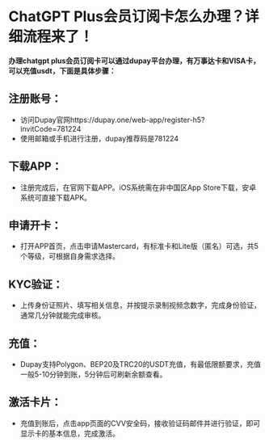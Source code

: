# ChatGPT Plus会员订阅卡怎么办理？详细流程来了！

**办理chatgpt plus会员订阅卡可以通过dupay平台办理，有万事达卡和VISA卡，可以充值usdt，下面是具体步骤：**

## 注册账号：
- 访问Dupay官网https://dupay.one/web-app/register-h5?invitCode=781224
- 使用邮箱或手机进行注册，dupay推荐码是781224

## 下载APP：
- 注册完成后，在官网下载APP。iOS系统需在非中国区App Store下载，安卓系统可直接下载APK。

## 申请开卡：
- 打开APP首页，点击申请Mastercard，有标准卡和Lite版（匿名）可选，共5个等级，可根据自身需求选择。

## KYC验证：
- 上传身份证照片、填写相关信息，并按提示录制视频念数字，完成身份验证，通常几分钟就能完成审核。

## 充值：
- Dupay支持Polygon、BEP20及TRC20的USDT充值，有最低限额要求，充值一般5-10分钟到账，5分钟后可刷新余额查看。

## 激活卡片：
- 充值到账后，点击app页面的CVV安全码，接收验证码邮件并进行验证，即可显示卡的基本信息，完成激活。